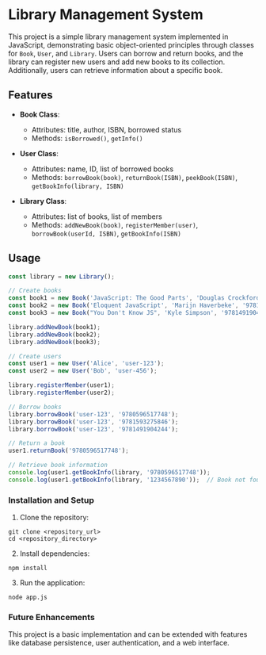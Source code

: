 # Library Management System

This project is a simple library management system implemented in JavaScript, demonstrating basic object-oriented principles through classes for `Book`, `User`, and `Library`. Users can borrow and return books, and the library can register new users and add new books to its collection. Additionally, users can retrieve information about a specific book.

## Features

- **Book Class**:
  - Attributes: title, author, ISBN, borrowed status
  - Methods: `isBorrowed()`, `getInfo()`

- **User Class**:
  - Attributes: name, ID, list of borrowed books
  - Methods: `borrowBook(book)`, `returnBook(ISBN)`, `peekBook(ISBN)`, `getBookInfo(library, ISBN)`

- **Library Class**:
  - Attributes: list of books, list of members
  - Methods: `addNewBook(book)`, `registerMember(user)`, `borrowBook(userId, ISBN)`, `getBookInfo(ISBN)`

## Usage

```javascript
const library = new Library();

// Create books
const book1 = new Book('JavaScript: The Good Parts', 'Douglas Crockford', '9780596517748');
const book2 = new Book('Eloquent JavaScript', 'Marijn Haverbeke', '9781593275846');
const book3 = new Book("You Don't Know JS", 'Kyle Simpson', '9781491904244');

library.addNewBook(book1);
library.addNewBook(book2);
library.addNewBook(book3);

// Create users
const user1 = new User('Alice', 'user-123');
const user2 = new User('Bob', 'user-456');

library.registerMember(user1);
library.registerMember(user2);

// Borrow books
library.borrowBook('user-123', '9780596517748');
library.borrowBook('user-123', '9781593275846');
library.borrowBook('user-123', '9781491904244');

// Return a book
user1.returnBook('9780596517748');

// Retrieve book information
console.log(user1.getBookInfo(library, '9780596517748'));
console.log(user1.getBookInfo(library, '1234567890'));  // Book not found
```

### Installation and Setup
 1. Clone the repository:
 ```
git clone <repository_url>
cd <repository_directory>
```

 2. Install dependencies:
 ```
 npm install
```

 3. Run the application:
 ```
 node app.js
```

### Future Enhancements

This project is a basic implementation and can be extended with features like database persistence, user authentication, and a web interface.
